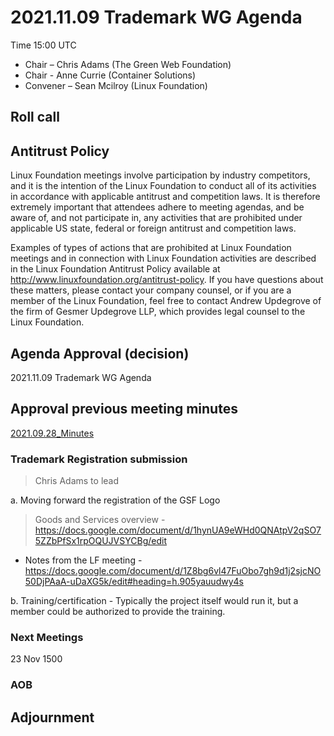 # 2021.11.09 Trademark WG Agenda

Time 15:00 UTC

- Chair – Chris Adams (The Green Web Foundation)
- Chair - Anne Currie (Container Solutions)
- Convener –  Sean Mcilroy (Linux Foundation)
  
## Roll call

## Antitrust Policy
Linux Foundation meetings involve participation by industry competitors, and it is the intention of the Linux Foundation to conduct all of its activities in accordance with applicable antitrust and competition laws. It is therefore extremely important that attendees adhere to meeting agendas, and be aware of, and not participate in, any activities that are prohibited under applicable US state, federal or foreign antitrust and competition laws.

Examples of types of actions that are prohibited at Linux Foundation meetings and in connection with Linux Foundation activities are described in the Linux Foundation Antitrust Policy available at http://www.linuxfoundation.org/antitrust-policy. If you have questions about these matters, please contact your company counsel, or if you are a member of the Linux Foundation, feel free to contact Andrew Updegrove of the firm of Gesmer Updegrove LLP, which provides legal counsel to the Linux Foundation.
  
## Agenda Approval (decision) 
2021.11.09 Trademark WG Agenda
  
## Approval previous meeting minutes

[2021.09.28_Minutes](https://github.com/Green-Software-Foundation/trademark_wg/blob/main/Agenda_Minutes/2021.09.28_minutes.md)

### Trademark Registration submission
> Chris Adams to lead

a. Moving forward the registration of the GSF Logo

> Goods and Services overview - https://docs.google.com/document/d/1hynUA9eWHd0QNAtpV2qSO75ZZbPfSx1rpOQUJVSYCBg/edit

- Notes from the LF meeting - https://docs.google.com/document/d/1Z8bg6vl47FuObo7gh9d1j2sjcNO50DjPAaA-uDaXG5k/edit#heading=h.905yauudwy4s

b. Training/certification - Typically the project itself would run it, but a member could be authorized to provide the training. 

### Next Meetings
23 Nov 1500 

### AOB

## Adjournment

